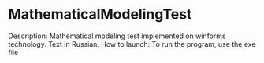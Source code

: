 # MathematicalModelingTest
Description: Mathematical modeling test implemented on winforms technology. Text in Russian.
How to launch: To run the program, use the exe file
